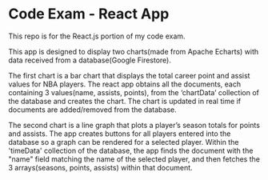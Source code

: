 # Code Exam - React App

This repo is for the React.js portion of my code exam.

This app is designed to display two charts(made from Apache Echarts) with data received from a database(Google Firestore).

The first chart is a bar chart that displays the total career point and assist values for NBA players. The react app obtains all the documents, each containing 3 values(name, assists, points), from the ‘chartData’ collection of the database and creates the chart. The chart is updated in real time if documents are added/removed from the database.

The second chart is a line graph that plots a player’s season totals for points and assists. The app creates buttons for all players entered into the database so a graph can be rendered for a selected player. Within the 'timeData' collection of the database, the app finds the document with the "name" field matching the name of the selected player, and then fetches the 3 arrays(seasons, points, assists) within that document. 
